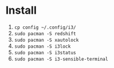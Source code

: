 # Install

1. ```cp config ~/.config/i3/```
2. ```sudo pacman -S redshift```
3. ```sudo pacman -S xautolock```
4. ```sudo pacman -S i3lock```
5. ```sudo pacman -S i3status```
5. ```sudo pacman -S i3-sensible-terminal```
